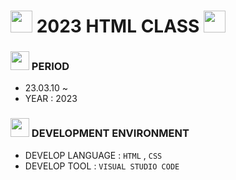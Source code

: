 # <img src = "https://cdn-icons-png.flaticon.com/128/9985/9985129.png" width = "35" height = "35"> 2023 HTML CLASS <img src = "https://cdn-icons-png.flaticon.com/128/9985/9985129.png" width = "35" height = "35" >

### <img src = "https://cdn-icons-png.flaticon.com/128/4341/4341050.png" width = "30" height = "30" > PERIOD 
- 23.03.10 ~ 
- YEAR : 2023

### <img src = "https://cdn-icons-png.flaticon.com/128/4341/4341102.png" width = "30" height = "30"> DEVELOPMENT ENVIRONMENT
- DEVELOP LANGUAGE :  ` HTML ` , ` CSS `
- DEVELOP TOOL : ` VISUAL STUDIO CODE ` 
